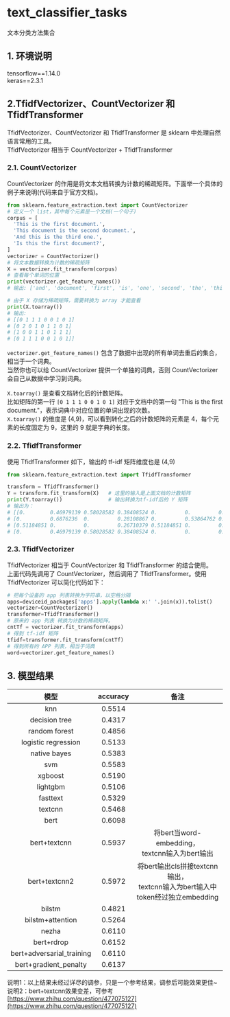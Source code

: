 # text_classifier_tasks
文本分类方法集合

## 1. 环境说明
tensorflow==1.14.0  
keras==2.3.1

## 2.TfidfVectorizer、CountVectorizer 和 TfidfTransformer
TfidfVectorizer、CountVectorizer 和 TfidfTransformer 是 sklearn 中处理自然语言常用的工具。  
TfidfVectorizer 相当于 CountVectorizer + TfidfTransformer

### 2.1. CountVectorizer
CountVectorizer 的作用是将文本文档转换为计数的稀疏矩阵。下面举一个具体的例子来说明(代码来自于官方文档)。
```python
from sklearn.feature_extraction.text import CountVectorizer
# 定义一个 list，其中每个元素是一个文档(一个句子)
corpus = [
  'This is the first document.',
  'This document is the second document.',
  'And this is the third one.',
  'Is this the first document?',
]
vectorizer = CountVectorizer()
# 将文本数据转换为计数的稀疏矩阵
X = vectorizer.fit_transform(corpus)
# 查看每个单词的位置
print(vectorizer.get_feature_names())
# 输出: ['and', 'document', 'first', 'is', 'one', 'second', 'the', 'third', 'this']

# 由于 X 存储为稀疏矩阵，需要转换为 array 才能查看
print(X.toarray())
# 输出:
# [[0 1 1 1 0 0 1 0 1]
# [0 2 0 1 0 1 1 0 1]
# [1 0 0 1 1 0 1 1 1]
# [0 1 1 1 0 0 1 0 1]]
```

`vectorizer.get_feature_names()` 包含了数据中出现的所有单词去重后的集合，相当于一个词典。  
当然你也可以给 CountVectorizer 提供一个单独的词典，否则 CountVectorizer 会自己从数据中学习到词典。  

`X.toarray()` 是查看文档转化后的计数矩阵。  
比如矩阵的第一行 `[0 1 1 1 0 0 1 0 1]` 对应于文档中的第一句 "This is the first document."，表示词典中对应位置的单词出现的次数。  
`X.toarray()` 的维度是 (4,9)，可以看到转化之后的计数矩阵的元素是 4，每个元素的长度固定为 9，这里的 9 就是字典的长度。  

### 2.2. TfidfTransformer
使用 TfidfTransformer 如下，输出的 tf-idf 矩阵维度也是 (4,9)
```python
from sklearn.feature_extraction.text import TfidfTransformer

transform = TfidfTransformer()    
Y = transform.fit_transform(X)   # 这里的输入是上面文档的计数矩阵
print(Y.toarray())               # 输出转换为tf-idf后的 Y 矩阵
# 输出为：
# [[0.        0.46979139 0.58028582 0.38408524 0.         0.         0.38408524 0.         0.38408524]
# [0.         0.6876236  0.         0.28108867 0.         0.53864762 0.28108867 0.         0.28108867]
# [0.51184851 0.         0.         0.26710379 0.51184851 0.         0.26710379 0.51184851 0.26710379]
# [0.         0.46979139 0.58028582 0.38408524 0.         0.         0.38408524 0.         0.38408524]]
```

### 2.3. TfidfVectorizer
TfidfVectorizer 相当于 CountVectorizer 和 TfidfTransformer 的结合使用。  
上面代码先调用了 CountVectorizer，然后调用了 TfidfTransformer。使用 TfidfVectorizer 可以简化代码如下：  
```python
# 把每个设备的 app 列表转换为字符串，以空格分隔
apps=deviceid_packages['apps'].apply(lambda x:' '.join(x)).tolist()
vectorizer=CountVectorizer()
transformer=TfidfTransformer()
# 原来的 app 列表 转换为计数的稀疏矩阵。
cntTf = vectorizer.fit_transform(apps)
# 得到 tf-idf 矩阵
tfidf=transformer.fit_transform(cntTf)
# 得到所有的 APP 列表，相当于词典
word=vectorizer.get_feature_names()
```

## 3. 模型结果

|模型|accuracy|备注|
| :---: | :---: | :---: | 
|knn|0.5514||
|decision tree|0.4317||
|random forest|0.4856||
|logistic regression|0.5133||
|native bayes|0.5383||
|svm|0.5583||
|xgboost|0.5190||
|lightgbm|0.5106||
|fasttext|0.5329||
|textcnn|0.5468||
|bert|0.6098||
|bert+textcnn|0.5937|将bert当word-embedding，<br>textcnn输入为bert输出|
|bert+textcnn2|0.5972|将bert输出cls拼接textcnn输出，<br>textcnn输入为bert输入中token经过独立embedding|
|bilstm|0.4821||
|bilstm+attention|0.5264||
|nezha|0.6110||
|bert+rdrop|0.6152||
|bert+adversarial_training|0.6110||
|bert+gradient_penalty|0.6137||

说明1：以上结果未经过详尽的调参，只是一个参考结果，调参后可能效果更佳~  
说明2：bert+textcnn效果变差，可参考[https://www.zhihu.com/question/477075127](https://www.zhihu.com/question/477075127)  
